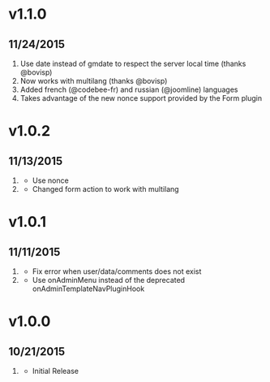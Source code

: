 # v1.1.0
## 11/24/2015

1. [](#improved)
    Use date instead of gmdate to respect the server local time (thanks @bovisp)
1. [](#improved)
    Now works with multilang (thanks @bovisp)
1. [](#new)
    Added french (@codebee-fr) and russian (@joomline) languages
1. [](#new)
    Takes advantage of the new nonce support provided by the Form plugin

# v1.0.2
## 11/13/2015

1. [](#improved)
    * Use nonce
1. [](#improved)
    * Changed form action to work with multilang

# v1.0.1
## 11/11/2015

1. [](#bugfix)
    * Fix error when user/data/comments does not exist
1. [](#improved)
    * Use onAdminMenu instead of the deprecated onAdminTemplateNavPluginHook

# v1.0.0
## 10/21/2015

1. [](#new)
    * Initial Release
